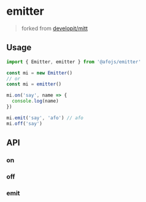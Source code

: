 # emitter

> forked from [developit/mitt](https://github.com/developit/mitt)

## Usage

```ts
import { Emitter, emitter } from '@afojs/emitter'

const mi = new Emitter()
// or
const mi = emitter()

mi.on('say', name => {
  console.log(name)
})

mi.emit('say', 'afo') // afo
mi.off('say')
```

## API

### on

### off

### emit
